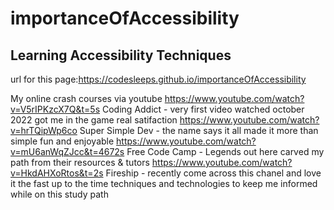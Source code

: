 # importanceOfAccessibility

## Learning Accessibility Techniques
url for this page:https://codesleeps.github.io/importanceOfAccessibility



My online crash courses via youtube
https://www.youtube.com/watch?v=V5rIPKzcX7Q&t=5s Coding Addict - very first video watched october 2022 got me in the game real satifaction 
https://www.youtube.com/watch?v=hrTQipWp6co Super Simple Dev - the name says it all made it more than simple fun and enjoyable
https://www.youtube.com/watch?v=mU6anWqZJcc&t=4672s Free Code Camp - Legends out here carved my path from their resources & tutors 
https://www.youtube.com/watch?v=HkdAHXoRtos&t=2s Fireship - recently come across this chanel and love it the fast up to the time techniques and technologies to keep me informed while on this study path
